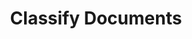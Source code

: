 ---
title: Classify Documents
excerpt: >-
  Classify a batch of one or multiple documents all at once by passing a list of
  document IDs, and an optional list of class IDs to use for classification. If
  no class IDs are provided, all classes will be used. To use the `unknown`
  class, either pass its classId ('unknown') or set the includeUnknown flag as
  True.
api:
  file: openapi (2).json
  operationId: post_classify_batch
hidden: false
---